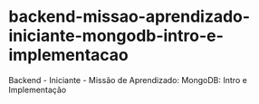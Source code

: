 # backend-missao-aprendizado-iniciante-mongodb-intro-e-implementacao
Backend - Iniciante - Missão de Aprendizado: MongoDB: Intro e Implementação
